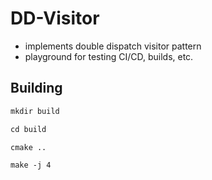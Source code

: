 # DD-Visitor

- implements double dispatch visitor pattern
- playground for testing CI/CD, builds, etc.

## Building

```markdown
mkdir build

cd build

cmake ..

make -j 4
```
